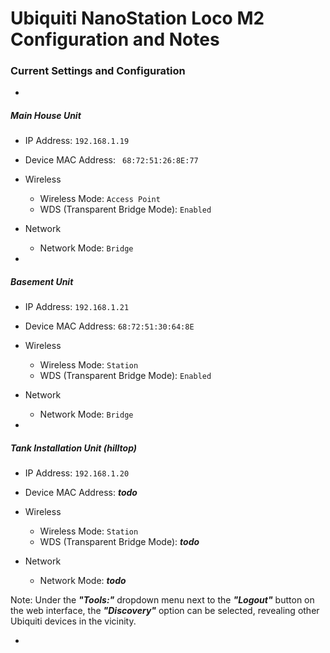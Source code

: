# Ubiquiti NanoStation Loco M2 Configuration and Notes

### Current Settings and Configuration

-
##### Main House Unit
- IP Address: `192.168.1.19`
- Device MAC Address: `	68:72:51:26:8E:77`

- Wireless
    - Wireless Mode: `Access Point`
    - WDS (Transparent Bridge Mode): `Enabled`

- Network
    - Network Mode: `Bridge`

-
##### Basement Unit
- IP Address: `192.168.1.21`
- Device MAC Address: `68:72:51:30:64:8E`

- Wireless
    - Wireless Mode: `Station`
    - WDS (Transparent Bridge Mode): `Enabled`

- Network
    - Network Mode: `Bridge`

-
##### Tank Installation Unit (hilltop)
- IP Address: `192.168.1.20`
- Device MAC Address: ***todo***

- Wireless
    - Wireless Mode: `Station`
    - WDS (Transparent Bridge Mode): ***todo***

- Network
    - Network Mode: ***todo***

Note: Under the ***"Tools:"*** dropdown menu next to the ***"Logout"*** button on the web interface, the ***"Discovery"*** option can be selected, revealing other Ubiquiti devices in the vicinity.

-

